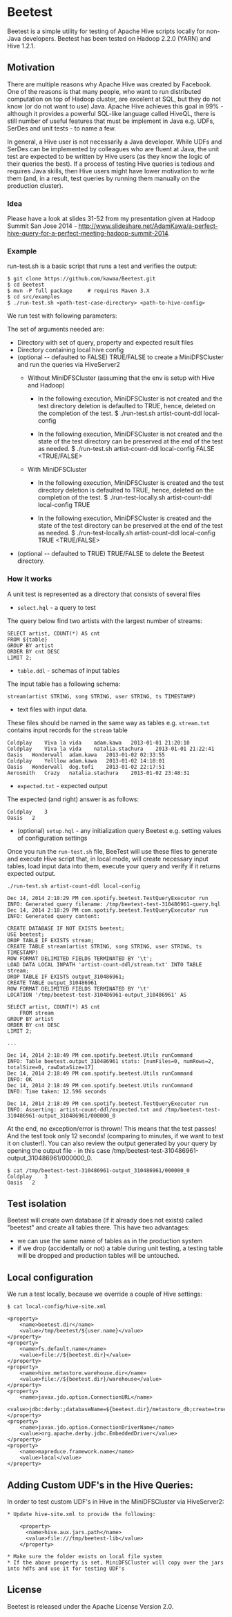 Beetest
=======

Beetest is a simple utility for testing of Apache Hive scripts locally for non-Java developers.
Beetest has been tested on Hadoop 2.2.0 (YARN) and Hive 1.2.1.

Motivation
----------
There are multiple reasons why Apache Hive was created by Facebook. One of the reasons is that many people, who want to run distributed computation on top of Hadoop cluster, are excelent at SQL, but they do not know (or do not want to use) Java. Apache Hive achieves this goal in 99% - although it provides a powerful SQL-like language called HiveQL, there is still number of useful features that must be implement in Java e.g. UDFs, SerDes and unit tests - to name a few.

In general, a Hive user is not necessarily a Java developer. While UDFs and SerDes can be implemented by colleagues who are fluent at Java, the unit test are expected to be written by Hive users (as they know the logic of their queries the best). If a process of testing Hive queries is tedious and requires Java skills, then Hive users might have lower motivation to write them (and, in a result, test queries by running them manually on the production cluster).

### Idea

Please have a look at slides 31-52 from my presentation given at Hadoop Summit San Jose 2014 - http://www.slideshare.net/AdamKawa/a-perfect-hive-query-for-a-perfect-meeting-hadoop-summit-2014.

### Example

run-test.sh is a basic script that runs a test and verifies the output:

	$ git clone https://github.com/kawaa/Beetest.git
	$ cd Beetest
	$ mvn -P full package     # requires Maven 3.X
	$ cd src/examples
	$ ./run-test.sh <path-test-case-directory> <path-to-hive-config>

We run test with following parameters:

The set of arguments needed are:
* Directory with set of query, property and expected result files
* Directory containing local hive config
* (optional -- defaulted to FALSE) TRUE/FALSE to create a MiniDFSCluster and run the queries via HiveServer2
	* Without MiniDFSCluster (assuming that the env is setup with Hive and Hadoop)
		* In the following execution, MiniDFSCluster is not created and the test directory deletion is defaulted to TRUE, hence, deleted on the completion of the test.
			$ ./run-test.sh artist-count-ddl local-config	
		  	
		* In the following execution, MiniDFSCluster is not created and the state of the test directory can be preserved at the end of the test as needed.
			$ ./run-test.sh artist-count-ddl local-config FALSE <TRUE/FALSE>
		  
		
	* With MiniDFSCluster
		* In the following execution, MiniDFSCluster is created and the test directory deletion is defaulted to TRUE, hence, deleted on the completion of the test.
			$ ./run-test-locally.sh artist-count-ddl local-config TRUE
		  
		* In the following execution, MiniDFSCluster is created and the state of the test directory can be preserved at the end of the test as needed. 
			$ ./run-test-locally.sh artist-count-ddl local-config TRUE <TRUE/FALSE>
* (optional -- defaulted to TRUE) TRUE/FALSE to delete the Beetest directory.
		  

### How it works

A unit test is represented as a directory that consists of several files
* `select.hql` - a query to test

The query below find two artists with the largest number of streams:

	SELECT artist, COUNT(*) AS cnt
	FROM ${table}
	GROUP BY artist
	ORDER BY cnt DESC
	LIMIT 2;

* `table.ddl` - schemas of input tables

The input table has a following schema:

	stream(artist STRING, song STRING, user STRING, ts TIMESTAMP)

* text files with input data.

These files should be named in the same way as tables e.g. `stream.txt` contains input records for the `stream` table

	Coldplay	Viva la vida	adam.kawa	2013-01-01 21:20:10
	Coldplay	Viva la vida	natalia.stachura	2013-01-01 21:22:41
	Oasis	Wonderwall	adam.kawa	2013-01-02 02:33:55
	Coldplay	Yelllow	adam.kawa	2013-01-02 14:10:01
	Oasis	Wonderwall	dog.tofi	2013-01-02 22:17:51
	Aerosmith	Crazy	natalia.stachura	2013-01-02 23:48:31

* `expected.txt` - expected output

The expected (and right) answer is as follows:

	Coldplay	3
	Oasis	2

* (optional) `setup.hql` - any initialization query Beetest e.g. setting values of configuration settings

Once you run the `run-test.sh` file, BeeTest will use these files to generate and execute Hive script that, in local mode, will create necessary input tables, load input data into them, execute your query and verify if it returns expected output.

	./run-test.sh artist-count-ddl local-config

	Dec 14, 2014 2:18:29 PM com.spotify.beetest.TestQueryExecutor run
	INFO: Generated query filename: /tmp/beetest-test-310486961-query.hql
	Dec 14, 2014 2:18:29 PM com.spotify.beetest.TestQueryExecutor run
	INFO: Generated query content:

	CREATE DATABASE IF NOT EXISTS beetest;
	USE beetest;
	DROP TABLE IF EXISTS stream;
	CREATE TABLE stream(artist STRING, song STRING, user STRING, ts TIMESTAMP)
	ROW FORMAT DELIMITED FIELDS TERMINATED BY '\t';
	LOAD DATA LOCAL INPATH 'artist-count-ddl/stream.txt' INTO TABLE stream;
	DROP TABLE IF EXISTS output_310486961;
	CREATE TABLE output_310486961
	ROW FORMAT DELIMITED FIELDS TERMINATED BY '\t'
	LOCATION '/tmp/beetest-test-310486961-output_310486961' AS

  	SELECT artist, COUNT(*) AS cnt
    	FROM stream
	GROUP BY artist
	ORDER BY cnt DESC
	LIMIT 2;

	...

	Dec 14, 2014 2:18:49 PM com.spotify.beetest.Utils runCommand
	INFO: Table beetest.output_310486961 stats: [numFiles=0, numRows=2, totalSize=0, rawDataSize=17]
	Dec 14, 2014 2:18:49 PM com.spotify.beetest.Utils runCommand
	INFO: OK
	Dec 14, 2014 2:18:49 PM com.spotify.beetest.Utils runCommand
	INFO: Time taken: 12.596 seconds

	Dec 14, 2014 2:18:49 PM com.spotify.beetest.TestQueryExecutor run
	INFO: Asserting: artist-count-ddl/expected.txt and /tmp/beetest-test-310486961-output_310486961/000000_0

At the end, no exception/error is thrown! This means that the test passes! And the test took only 12 seconds! (comparing to minutes, if we want to test it on cluster!).
You can also review the output generated by your query by opening the output file - in this case /tmp/beetest-test-310486961-output_310486961/000000_0.

	$ cat /tmp/beetest-test-310486961-output_310486961/000000_0
	Coldplay	3
	Oasis	2

Test isolation
-----

Beetest will create own database (if it already does not exists) called "beetest" and create all tables there. This have two advantages:
* we can use the same name of tables as in the production system
* if we drop (accidentally or not) a table during unit testing, a testing table will be dropped and production tables will be untouched.

Local configuration
-----
We run a test locally, because we override a couple of Hive settings:

	$ cat local-config/hive-site.xml

	<property>
		<name>beetest.dir</name>
		<value>/tmp/beetest/${user.name}</value>
	</property>
	<property>
		<name>fs.default.name</name>
		<value>file://${beetest.dir}</value>
	</property>
	<property>
		<name>hive.metastore.warehouse.dir</name>
		<value>file://${beetest.dir}/warehouse</value>
	</property>
	<property>
		<name>javax.jdo.option.ConnectionURL</name>
		<value>jdbc:derby:;databaseName=${beetest.dir}/metastore_db;create=true</value>
	</property>
	<property>
		<name>javax.jdo.option.ConnectionDriverName</name>
		<value>org.apache.derby.jdbc.EmbeddedDriver</value>
	</property>
	<property>
		<name>mapreduce.framework.name</name>
		<value>local</value>
	</property>
	
Adding Custom UDF's in the Hive Queries:
-----
In order to test custom UDF's in Hive in the MiniDFSCluster via HiveServer2:

	* Update hive-site.xml to provide the following:
	
		<property>
  		  <name>hive.aux.jars.path</name>
  		  <value>file:///tmp/beetest-lib</value>
		</property>
		 
	* Make sure the folder exists on local file system
	* If the above property is set, MiniDFSCluster will copy over the jars into hdfs and use it for testing UDF's

License
-----
Beetest is released under the Apache License Version 2.0.
